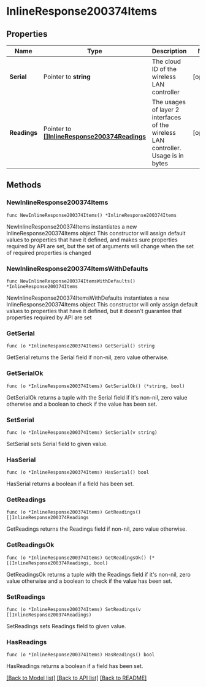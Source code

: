 # InlineResponse200374Items

## Properties

Name | Type | Description | Notes
------------ | ------------- | ------------- | -------------
**Serial** | Pointer to **string** | The cloud ID of the wireless LAN controller | [optional] 
**Readings** | Pointer to [**[]InlineResponse200374Readings**](InlineResponse200374Readings.md) | The usages of layer 2 interfaces of the wireless LAN controller. Usage is in bytes | [optional] 

## Methods

### NewInlineResponse200374Items

`func NewInlineResponse200374Items() *InlineResponse200374Items`

NewInlineResponse200374Items instantiates a new InlineResponse200374Items object
This constructor will assign default values to properties that have it defined,
and makes sure properties required by API are set, but the set of arguments
will change when the set of required properties is changed

### NewInlineResponse200374ItemsWithDefaults

`func NewInlineResponse200374ItemsWithDefaults() *InlineResponse200374Items`

NewInlineResponse200374ItemsWithDefaults instantiates a new InlineResponse200374Items object
This constructor will only assign default values to properties that have it defined,
but it doesn't guarantee that properties required by API are set

### GetSerial

`func (o *InlineResponse200374Items) GetSerial() string`

GetSerial returns the Serial field if non-nil, zero value otherwise.

### GetSerialOk

`func (o *InlineResponse200374Items) GetSerialOk() (*string, bool)`

GetSerialOk returns a tuple with the Serial field if it's non-nil, zero value otherwise
and a boolean to check if the value has been set.

### SetSerial

`func (o *InlineResponse200374Items) SetSerial(v string)`

SetSerial sets Serial field to given value.

### HasSerial

`func (o *InlineResponse200374Items) HasSerial() bool`

HasSerial returns a boolean if a field has been set.

### GetReadings

`func (o *InlineResponse200374Items) GetReadings() []InlineResponse200374Readings`

GetReadings returns the Readings field if non-nil, zero value otherwise.

### GetReadingsOk

`func (o *InlineResponse200374Items) GetReadingsOk() (*[]InlineResponse200374Readings, bool)`

GetReadingsOk returns a tuple with the Readings field if it's non-nil, zero value otherwise
and a boolean to check if the value has been set.

### SetReadings

`func (o *InlineResponse200374Items) SetReadings(v []InlineResponse200374Readings)`

SetReadings sets Readings field to given value.

### HasReadings

`func (o *InlineResponse200374Items) HasReadings() bool`

HasReadings returns a boolean if a field has been set.


[[Back to Model list]](../README.md#documentation-for-models) [[Back to API list]](../README.md#documentation-for-api-endpoints) [[Back to README]](../README.md)


